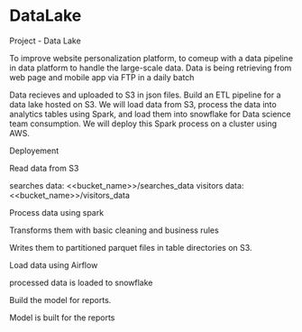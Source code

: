 # DataLake

Project - Data Lake

To improve  website personalization platform, to comeup with a data pipeline in data platform to handle the large-scale data. Data is being retrieving from web page and mobile app via FTP in a daily batch

Data recieves and uploaded to S3 in json files. Build an ETL pipeline for a data lake hosted on S3. We will load data from S3, process the data into analytics tables using Spark, and load them into snowflake for Data science team consumption. We will deploy this Spark process on a cluster using AWS.

Deployement

Read data from S3

searches data: <<bucket_name>>/searches_data
visitors data: <<bucket_name>>/visitors_data

Process data using spark

Transforms them with basic cleaning and business rules 

Writes them to partitioned parquet files in table directories on S3.

Load data using Airflow

processed data is loaded to snowflake

Build the model for reports.

Model is built for the reports

